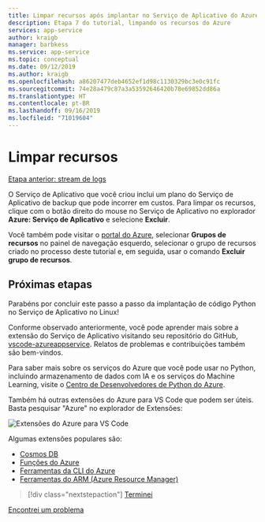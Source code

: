 ```yaml
---
title: Limpar recursos após implantar no Serviço de Aplicativo do Azure no Linux usando o Visual Studio Code
description: Etapa 7 do tutorial, limpando os recursos do Azure
services: app-service
author: kraigb
manager: barbkess
ms.service: app-service
ms.topic: conceptual
ms.date: 09/12/2019
ms.author: kraigb
ms.openlocfilehash: a86207477deb4652ef1d98c1130329bc3e0c91fc
ms.sourcegitcommit: 74e28a479c87a3a53592646420b78e69852dd86a
ms.translationtype: HT
ms.contentlocale: pt-BR
ms.lasthandoff: 09/16/2019
ms.locfileid: "71019604"
---
```

# <a name="clean-up-resources"></a>Limpar recursos

[Etapa anterior: stream de logs](tutorial-deploy-app-service-on-linux-06.md)

O Serviço de Aplicativo que você criou inclui um plano do Serviço de Aplicativo de backup que pode incorrer em custos. Para limpar os recursos, clique com o botão direito do mouse no Serviço de Aplicativo no explorador **Azure: Serviço de Aplicativo** e selecione **Excluir**.

Você também pode visitar o [portal do Azure](https://portal.azure.com), selecionar **Grupos de recursos** no painel de navegação esquerdo, selecionar o grupo de recursos criado no processo deste tutorial e, em seguida, usar o comando **Excluir grupo de recursos**.

## <a name="next-steps"></a>Próximas etapas

Parabéns por concluir este passo a passo da implantação de código Python no Serviço de Aplicativo no Linux!

Conforme observado anteriormente, você pode aprender mais sobre a extensão do Serviço de Aplicativo visitando seu repositório do GitHub, [vscode-azureappservice](https://github.com/Microsoft/vscode-azureappservice). Relatos de problemas e contribuições também são bem-vindos.

Para saber mais sobre os serviços do Azure que você pode usar no Python, incluindo armazenamento de dados com IA e os serviços do Machine Learning, visite o [Centro de Desenvolvedores de Python do Azure](https://docs.microsoft.com/python/azure/?view=azure-python).

Também há outras extensões do Azure para VS Code que podem ser úteis. Basta pesquisar "Azure" no explorador de Extensões:

![Extensões do Azure para VS Code](media/deploy-containers/azure-extensions.png)

Algumas extensões populares são:

- [Cosmos DB](https://marketplace.visualstudio.com/items?itemName=ms-azuretools.vscode-cosmosdb)
- [Funções do Azure](https://marketplace.visualstudio.com/items?itemName=ms-azuretools.vscode-azurefunctions)
- [Ferramentas da CLI do Azure](https://marketplace.visualstudio.com/items?itemName=ms-vscode.azurecli)
- [Ferramentas do ARM (Azure Resource Manager)](https://marketplace.visualstudio.com/items?itemName=msazurermtools.azurerm-vscode-tools)

> [!div class="nextstepaction"]
> [Terminei](https://docs.microsoft.com/python/azure/?view=azure-python) 

[Encontrei um problema](https://www.research.net/r/PWZWZ52?tutorial=vscode-appservice-python&step=07-clean-up-resources)
